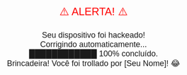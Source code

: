 <!DOCTYPE html>
<html lang="pt-BR">
<head>
    <meta charset="UTF-8">
    <meta name="viewport" content="width=device-width, initial-scale=1.0">
    <title>Alerta!</title>
    <style>
        body {
            font-family: Arial, sans-serif;
            text-align: center;
            padding: 50px;
        }
        .alert {
            color: red;
            font-size: 24px;
            margin-bottom: 20px;
        }
        .message {
            font-size: 18px;
        }
    </style>
</head>
<body>
    <div class="alert">⚠️ ALERTA! ⚠️</div>
    <div class="message">Seu dispositivo foi hackeado!</div>
    <div class="message">Corrigindo automaticamente...</div>
    <div class="message">████████████ 100% concluído.</div>
    <div class="message">Brincadeira! Você foi trollado por [Seu Nome]! 😂</div>
</body>
</html>
